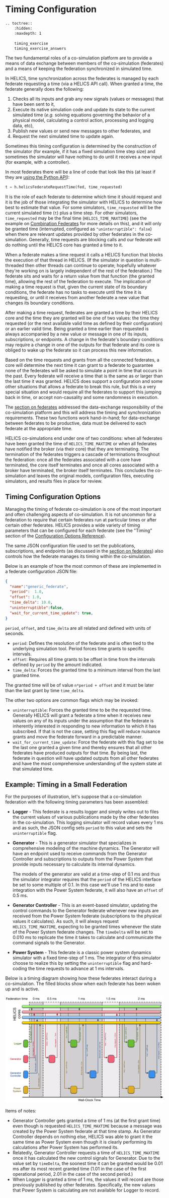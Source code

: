 # Timing Configuration


```{eval-rst}
.. toctree::
    :hidden:
    :maxdepth: 1

    timing_exercise
    timing_exercise_answers

```

The two fundamental roles of a co-simulation platform are to provide a means of data exchange between members of the co-simulation (federates) and a means of keeping the federation synchronized in simulated time.

In HELICS, time synchronization across the federates is managed by each federate requesting a time (via a HELICS API call). When granted a time, the federate generally does the following:

1. Checks all its inputs and grab any new signals (values or messages) that have been sent to it,
2. Execute its native simulation code and update its state to the current simulated time (_e.g._ solving equations governing the behavior of a physical model, calculating a control action, processing and logging data, etc),
3. Publish new values or send new messages to other federates, and
4. Request the next simulated time to update again.

Sometimes this timing configuration is determined by the construction of the simulator (for example, if it has a fixed simulation time step size) and sometimes the simulator will have nothing to do until it receives a new input (for example, with a controller).

In most federates there will be a line of code that look like this (at least if they are [using the Python API](../../references/api-reference/index.md)):

```python
t = h.helicsFederateRequestTime(fed, time_requested)
```

It is the role of each federate to determine which time it should request and it is the job of those integrating the simulator with HELICS to determine how best to estimate that value. For some simulators, `time_requested` will be the current simulated time (`t`) plus a time step. For other simulators, `time_requested` may be the final time (`HELICS_TIME_MAXTIME`) (see the example on [Combination Federates](../examples/fundamental_examples/fundamental_combo.md) for more details on this), and it will only be granted time (interrupted, configured as `"uninterruptible": false`) when there are relevant updates provided by other federates in the co-simulation. Generally, time requests are blocking calls and our federate will do nothing until the HELICS core has granted a time to it.

When a federate makes a time request it calls a HELICS function that blocks the execution of that thread in HELICS. (If the simulator in question is multi-threaded then other threads can continue to operate; hopefully whatever they're working on is largely independent of the rest of the federation.) The federate sits and waits for a return value from that function (the granted time), allowing the rest of the federation to execute. The implication of making a time request is that, given the current state of its boundary conditions, the federate has no tasks to execute until the time it is requesting, or until it receives from another federate a new value that changes its boundary conditions.

After making a time request, federates are granted a time by their HELICS core and the time they are granted will be one of two values: the time they requested (or the next available valid time as defined by their configuration) or an earlier valid time. Being granted a time earlier than requested is always accompanied by a new value or message in one of its inputs, subscriptions, or endpoints. A change in the federate's boundary conditions may require a change in one of the outputs for that federate and its core is obliged to wake up the federate so it can process this new information.

Based on the time requests and grants from all the connected federates, a core will determine the next time it can grant to a federate to guarantee none of the federates will be asked to simulate a point in time that occurs in the past. Every federate will receive a time that is the same as or larger than the last time it was granted. HELICS does support a configuration and some other situations that allows a federate to break this rule, but this is a very special situation and would require all the federates to support this jumping back in time, or accept non-causality and some randomness in execution.

The [section on federates](./federates.md) addressed the data-exchange responsibility of the co-simulation platform and this will address the timing and synchronization requirements. These two functions work hand-in-hand; for data-exchange between federates to be productive, data must be delivered to each federate at the appropriate time.

<!-- (There are a few mechanisms by which trivial or nuisance updates for a federate can be ignored and will be discussed later in this section.) -->

HELICS co-simulations end under one of two conditions: when all federates have been granted the time of `HELICS_TIME_MAXTIME` or when all federates have notified the broker (via their core) that they are terminating. The termination of the federates triggers a cascade of terminations throughout the federation: once all the federates associated with a core have terminated, the core itself terminates and once all cores associated with a broker have terminated, the broker itself terminates. This concludes the co-simulation and leaves the original models, configuration files, executing simulators, and results files in place for review.

## Timing Configuration Options

Managing the timing of federate co-simulation is one of the most important and often challenging aspects of co-simulation. It is not uncommon for a federation to require that certain federates run at particular times or after certain other federates. HELICS provides a wide variety of timing parameters that can be configured for each federate (see the "Timing" section of the [Configuration Options Reference](../../references/configuration_options_reference.md#timing-options)).

The same JSON configuration file used to set the publications, subscriptions, and endpoints (as discussed in the [section on federates](./federates.md)) also controls how the federate manages its timing within the co-simulation.

Below is an example of how the most common of these are implemented in a federate configuration JSON file:

```json
{
  "name":"generic_federate",
  "period":  1.0,
  "offset": 1.0,
  "time_delta": 10.0,
  "uninterruptible":false,
  "wait_for_current_time_update": true,
}
```

`period`, `offset`, and `time_delta` are all related and defined with units of seconds.

- `period`: Defines the resolution of the federate and is often tied to the underlying simulation tool. Period forces time grants to specific intervals.
- `offset`: Requires all time grants to be offset in time from the intervals defined by `period` by the amount indicated.
- `time_delta`: Forces the granted time to a minimum interval from the last granted time.

The granted time will be of value `n*period + offset` and it must be later than the last grant by time `time_delta`.

The other two options are common flags which may be invoked:

- `uninterruptible`: Forces the granted time to be the requested time. Generally HELICS will grant a federate a time when it receives new values on any of its inputs under the assumption that the federate is inherently interested in responding to new information to which it has subscribed. If that is not the case, setting this flag will reduce nuisance grants and move the federate forward in a predictable manner.
- `wait_for_current_time_update`: Force the federate with this flag set to be the last one granted a given time and thereby ensures that all other federates have produced outputs for that time. By being last, the federate in question will have updated outputs from all other federates and have the most comprehensive understanding of the system state at that simulated time.

## Example: Timing in a Small Federation

For the purposes of illustration, let's suppose that a co-simulation federation with the following timing parameters has been assembled:

- **Logger** - This federate is a results logger and simply writes out to files the current values of various publications made by the other federates in the co-simulation. This logging simulator will record values every 1 ms and as such, the JSON config sets `period` to this value and sets the `uninterruptible` flag.
- **Generator** - This is a generator simulator that specializes in comprehensive modeling of the machine dynamics. The Generator will have an endpoint used to receive commands from the Generator Controller and subscriptions to outputs from the Power System that provide inputs necessary to calculate its internal dynamics.

  The models of the generator are valid at a time-step of 0.1 ms and thus the simulator integrator requires that the `period` of the HELICS interface be set to some multiple of 0.1. In this case we'll use 1 ms and to ease integration with the Power System federate, it will also have an `offset` of 0.5 ms.

- **Generator Controller** - This is an event-based simulator, updating the control commands to the Generator federate whenever new inputs are received from the Power System federate (subscriptions to the physical values it calculates). As such, it will always request `HELICS_TIME_MAXTIME`, expecting to be granted times whenever the state of the Power System federate changes. The `timeDelta` will be set to 0.010 ms to replicate the time it takes to calculate and communicate the command signals to the Generator.
- **Power System** - This federate is a classic power system dynamics simulator with a fixed time-step of 1 ms. The integrator of this simulator choose to realize this by setting the `uninterruptible` flag and hard-coding the time requests to advance at 1 ms intervals.

Below is a timing diagram showing how these federates interact during a co-simulation. The filled blocks show when each federate has been woken up and is active.

![](https://github.com/GMLC-TDC/helics_doc_resources/raw/main/user_guide/helics_timing_example.png)

Items of notes:

- Generator Controller gets granted a time of 1 ms (at the first grant time) even though is requested `HELICS_TIME_MAXTIME` because a message was created by the Power System federate at that time stamp. As Generator Controller depends on nothing else, HELICS was able to grant it the same time as Power System even though it is clearly performing its calculations after Power System has performed its.
- Relatedly, Generator Controller requests a time of `HELICS_TIME_MAXTIME` once it has calculated the new control signals for Generator. Due to the value set by `timeDelta`, the soonest time it can be granted would be 0.01 ms after its most recent granted time (1.01 in the case of the first operational period, 2.01 in the case of the second period.)
- When Logger is granted a time of 1 ms, the values it will record are those previously published by other federates. Specifically, the new values that Power System is calculating are not available for Logger to record.

